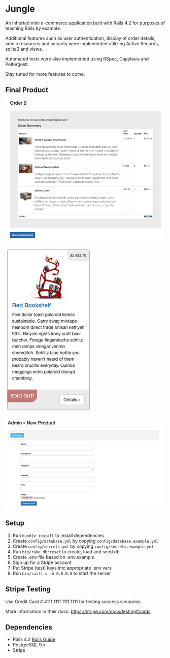# Jungle

An inherted mini e-commerce application built with Rails 4.2 for purposes of teaching Rails by example. 

Additional features such as user authentication, display of order details, admin resources and security were implemented utilizing Active Records, sqlite3 and views.

Automated tests were also implemented using RSpec, Capybara and Poltergeist. 

Stay tuned for more features to come. 

## Final Product

!["screenshot of order details"](https://github.com/doge33/Jungle-Rails/blob/master/docs/order_details.png?raw=true)

!["screenshot of sold-out products"](https://github.com/doge33/Jungle-Rails/blob/master/docs/sold_out.png?raw=true)

!["screenshot of admin new product page"](https://github.com/doge33/Jungle-Rails/blob/master/docs/admin_new_product.png?raw=true)


## Setup

1. Run `bundle install` to install dependencies
2. Create `config/database.yml` by copying `config/database.example.yml`
3. Create `config/secrets.yml` by copying `config/secrets.example.yml`
4. Run `bin/rake db:reset` to create, load and seed db
5. Create .env file based on .env.example
6. Sign up for a Stripe account
7. Put Stripe (test) keys into appropriate .env vars
8. Run `bin/rails s -b 0.0.0.0` to start the server

## Stripe Testing

Use Credit Card # 4111 1111 1111 1111 for testing success scenarios.

More information in their docs: <https://stripe.com/docs/testing#cards>

## Dependencies

* Rails 4.2 [Rails Guide](http://guides.rubyonrails.org/v4.2/)
* PostgreSQL 9.x
* Stripe
